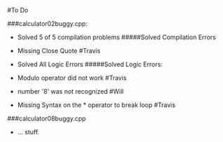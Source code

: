 #To Do

###calculator02buggy.cpp:
- Solved 5 of 5 compilation problems
#####Solved Compilation Errors
- Missing Close Quote  #Travis

- Solved All Logic Errors
#####Solved Logic Errors:
- Modulo operator did not work #Travis
- number '8' was not recognized #Will
- Missing Syntax on the * operator to break loop #Travis

###calculator08buggy.cpp
- ... stuff.
